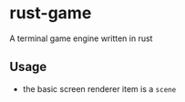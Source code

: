 # rust-game
A terminal game engine written in rust

## Usage
+ the basic screen renderer item is a `scene`
